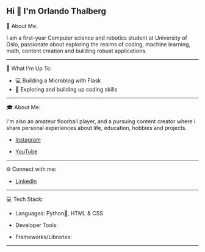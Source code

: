 Hi 👋 I'm Orlando Thalberg
---------------------------------------------------------------------------------------------------------------------------------------------------------------------------------------------------------
💫 About Me:

I am a first-year Computer science and robotics student at University of Oslo, passionate about exploring the realms of coding, machine learning, math, content creation and building robust applications.

---------------------------------------------------------------------------------------------------------------------------------------------------------------------------------------------------------
🚀 What I'm Up To:

* 💻 Building a Microblog with Flask
* 🤖 Exploring and building up coding skills
---------------------------------------------------------------------------------------------------------------------------------------------------------------------------------------------------------
🎓 About Me:

I'm also an amateur floorball player, and a pursuing content creator where i share personal experiences about life, education, hobbies and projects.

* [Instagram](https://www.instagram.com/orlando.thalberg/)

* [YouTube](https://www.youtube.com/@orlandot6)

---------------------------------------------------------------------------------------------------------------------------------------------------------------------------------------------------------

🌐 Connect with me:

* [LinkedIn](https://www.linkedin.com/in/orlando-thalberg-5a730125a/fff)

---------------------------------------------------------------------------------------------------------------------------------------------------------------------------------------------------------
💻 Tech Stack:

* Languages: Python🐍, HTML & CSS

* Developer Tools:

* Frameworks/Libraries:

---------------------------------------------------------------------------------------------------------------------------------------------------------------------------------------------------------

